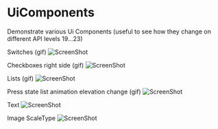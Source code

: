 # UiComponents
Demonstrate various Ui Components (useful to see how they change on different API levels 19...23)

Switches (gif)
![ScreenShot](http://landenlabs.com/android/uicomponents/switches.gif)

Checkboxes right side (gif)
![ScreenShot](http://landenlabs.com/android/uicomponents/checkright.gif)

Lists (gif)
![ScreenShot](http://landenlabs.com/android/uicomponents/lists.gif)

Press state list animation elevation change (gif)
![ScreenShot](http://landenlabs.com/android/uicomponents/elevation.gif)

Text
![ScreenShot](https://raw.github.com/landenlabs/UiComponents/master/screenshots/page1-text.png)

Image ScaleType 
![ScreenShot](https://raw.github.com/landenlabs/UiComponents/master/screenshots/page3-image-scale.png)


